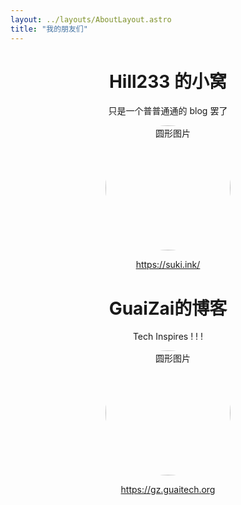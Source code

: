 ```yaml
---
layout: ../layouts/AboutLayout.astro
title: "我的朋友们"
---
```

<div align="center">

# Hill233 的小窝
只是一个普普通通的 blog 罢了

  <img src="https://q.qlogo.cn/g?b=qq&nk=1851466055&s=640" alt="圆形图片" style="border-radius: 50%; width: 200px; height: 200px; object-fit: cover;">

https://suki.ink/
</div>
<div align="center">

# GuaiZai的博客
Tech Inspires ! ! !

  <img src="https://static.byte.beer/links/guaizai.png" alt="圆形图片" style="border-radius: 50%; width: 200px; height: 200px; object-fit: cover;">

https://gz.guaitech.org
</div>



